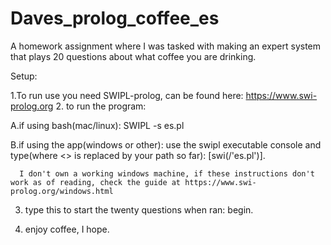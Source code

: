 # Daves_prolog_coffee_es
A homework assignment where I was tasked with making an expert system that plays 20 questions about what coffee you are drinking.

Setup:

1.To run use you need SWIPL-prolog, can be found here: https://www.swi-prolog.org
2. to run the program:
  
  A.if using bash(mac/linux):
      SWIPL -s es.pl
  
  B.if using the app(windows or other):
      use the swipl executable console and type(where <> is replaced by your path so far):
      [swi(<your path up to es.pl>/'es.pl')].
  
      I don't own a working windows machine, if these instructions don't work as of reading, check the guide at https://www.swi-prolog.org/windows.html
  
  
3. type this to start the twenty questions when ran:
  begin.
  
4. enjoy coffee, I hope.
